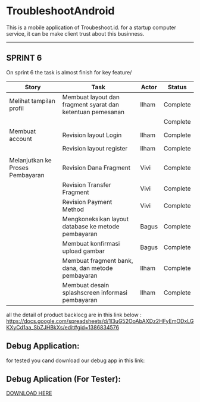 # TroubleshootAndroid
This is a mobile application of Troubeshoot.id.
for a startup computer service, it can be make client trust about this businness.

<hr>

## SPRINT 6
On sprint 6 the task is almost finish for key feature/

| Story            | Task                                         | Actor | Status   |
|------------------|----------------------------------------------|-------|----------|
| Melihat tampilan profil  | Membuat layout dan fragment syarat dan ketentuan pemesanan               | Ilham | Complete |
|                  |                                              |       | Complete |
| Membuat account            | Revision layout Login                        | Ilham | Complete |
|          | Revision layout register                     | Ilham | Complete |
|                  |                                              |       |          |
| Melanjutkan ke Proses Pembayaran         | Revision Dana Fragment                       | Vivi  | Complete |
|                  | Revision Transfer Fragment                   | Vivi  | Complete |
|                  | Revision Payment Method                      | Vivi  | Complete |
|                  | Mengkoneksikan layout database ke metode pembayaran | Bagus | Complete |
|                  | Membuat konfirmasi upload gambar                | Bagus | Complete |
|                  | Membuat fragment bank, dana, dan metode pembayaran | Ilham | Complete |
|                  | Membuat desain splashscreen informasi pembayaran | Ilham | Complete |


all the detail of product backlocg are in this link below : <br>
https://docs.google.com/spreadsheets/d/1l3uG52OoAbAXDz2HFyEmODxLGKXyCd1aa_SbZJHBkXs/edit#gid=1386834576



## Debug Application:
for tested you cand download our debug app in this link:
## Debug Aplication (For Tester):
[DOWNLOAD HERE](https://drive.google.com/file/d/1aCAC7s_Z_6hycF4mZ6A3q3Xj4v2oU_QF/view?usp=sharing)

<br>
<br>




